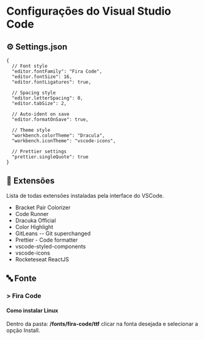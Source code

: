 # Configurações do Visual Studio Code

## ⚙️ Settings.json

```
{
  // Font style
  "editor.fontFamily": "Fira Code",
  "editor.fontSize": 16,
  "editor.fontLigatures": true,

  // Spacing style
  "editor.letterSpacing": 0,
  "editor.tabSize": 2,

  // Auto-ident on save
  "editor.formatOnSave": true,

  // Theme style
  "workbench.colorTheme": "Dracula",
  "workbench.iconTheme": "vscode-icons",

  // Prettier settings
  "prettier.singleQuote": true
}

```

## 🔗 Extensões

Lista de todas extensões instaladas pela interface do VSCode.

- Bracket Pair Colorizer
- Code Runner
- Dracuka Official
- Color Highlight
- GitLeans -- Git superchanged
- Prettier - Code formatter
- vscode-styled-components
- vscode-icons
- Rocketeseat ReactJS

## 🔤 Fonte

### > Fira Code

#### Como instalar Linux

Dentro da pasta: <strong>/fonts/fira-code/ttf</strong> clicar na fonta desejada e selecionar a opção Install.
